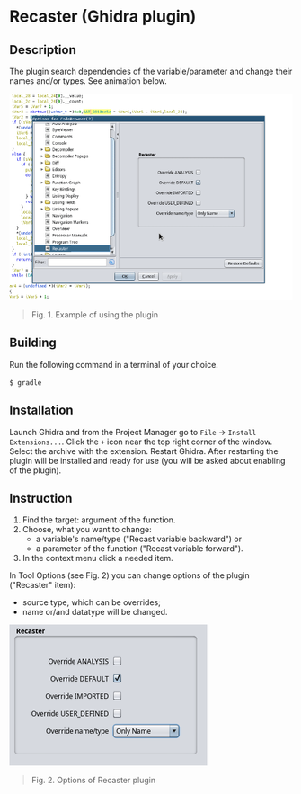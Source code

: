 # Recaster (Ghidra plugin)

## Description

The plugin search dependencies of the variable/parameter and change their names and/or types. See animation below.

![Example of using](./images/example_of_using.gif "Example of using")
> Fig. 1. Example of using the plugin

## Building

Run the following command in a terminal of your choice.

`$ gradle`

## Installation

Launch Ghidra and from the Project Manager go to `File` → `Install Extensions...`. Click the `+` icon near the top right corner of the window. Select the archive with the extension. Restart Ghidra. After restarting the plugin will be installed and ready for use (you will be asked about enabling of the plugin).

## Instruction

1. Find the target: argument of the function.
1. Choose, what you want to change:
    - a variable's name/type ("Recast variable backward") or
    - a parameter of the function ("Recast variable forward").
1. In the context menu click a needed item.

In Tool Options (see Fig. 2) you can change options of the plugin ("Recaster" item):
- source type, which can be overrides;
- name or/and datatype will be changed.

![The plugin's options](./images/options.png)
> Fig. 2. Options of Recaster plugin
